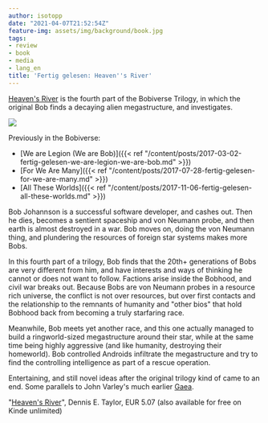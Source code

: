 ```yaml
---
author: isotopp
date: "2021-04-07T21:52:54Z"
feature-img: assets/img/background/book.jpg
tags:
- review
- book
- media
- lang_en
title: 'Fertig gelesen: Heaven''s River'
---
```

[Heaven's River](https://www.amazon.de/Heavens-River-English-Dennis-Taylor-ebook/dp/B08P3NTSSR) is the fourth part of the Bobiverse Trilogy, in which the original Bob finds a decaying alien megastructure, and investigates.

[![](/uploads/2021/04/heavens-river.jpg)](https://www.amazon.de/Heavens-River-English-Dennis-Taylor-ebook/dp/B08P3NTSSR)

Previously in the Bobiverse:

- [We are Legion (We are Bob)]({{< ref "/content/posts/2017-03-02-fertig-gelesen-we-are-legion-we-are-bob.md" >}})
- [For We Are Many]({{< ref "/content/posts/2017-07-28-fertig-gelesen-for-we-are-many.md" >}})
- [All These Worlds]({{< ref "/content/posts/2017-11-06-fertig-gelesen-all-these-worlds.md" >}})

Bob Johannson is a successful software developer, and cashes out. Then he dies, becomes a sentient spaceship and von Neumann probe, and then earth is almost destroyed in a war. Bob moves on, doing the von Neumann thing, and plundering the resources of foreign star systems makes more Bobs.

In this fourth part of a trilogy, Bob finds that the 20th+ generations of Bobs are very different from him, and have interests and ways of thinking he cannot or does not want to follow. Factions arise inside the Bobhood, and civil war breaks out. Because Bobs are von Neumann probes in a resource rich universe, the conflict is not over resources, but over first contacts and the relationship to the remnants of humanity and "other bios" that hold Bobhood back from becoming a truly starfaring race.

Meanwhile, Bob meets yet another race, and this one actually managed to build a ringworld-sized megastructure around their star, while at the same time being highly aggressive (and like humanity, destroying their homeworld). Bob controlled Androids infiltrate the megastructure and try to find the controlling intelligence as part of a rescue operation.

Entertaining, and still novel ideas after the original trilogy kind of came to an end. Some parallels to John Varley's much earlier [Gaea](https://en.wikipedia.org/wiki/Gaea_trilogy).

"[Heaven's River](https://www.amazon.de/Heavens-River-English-Dennis-Taylor-ebook/dp/B08P3NTSSR)", Dennis E. Taylor, EUR 5.07 (also available for free on Kinde unlimited)
